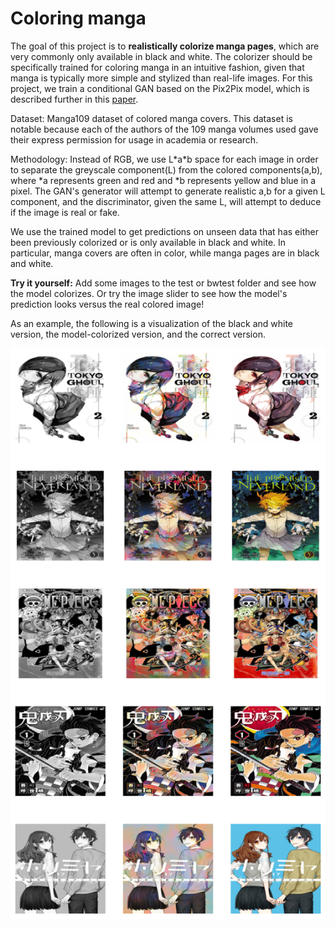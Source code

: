 # Coloring manga

The goal of this project is to **realistically colorize manga pages**, which are very commonly only available in black and white. The colorizer should be specifically trained for coloring manga in an intuitive fashion, given that manga is typically more simple and stylized than real-life images. For this project, we train a conditional GAN based on the Pix2Pix model, which is described further in this [paper](https://arxiv.org/pdf/1611.07004).


Dataset: Manga109 dataset of colored manga covers. This dataset is notable because each of the authors of the 109 manga volumes used gave their express permission for usage in academia or research. 

Methodology: Instead of RGB, we use L\*a\*b space for each image in order to separate the greyscale component(L) from the colored components(a,b), where \*a represents green and red and \*b represents yellow and blue in a pixel. The GAN's generator will attempt to generate realistic a,b for a given L component, and the discriminator, given the same L, will attempt to deduce if the image is real or fake.

We use the trained model to get predictions on unseen data that has either been previously colorized or is only available in black and white. In particular, manga covers are often in color, while manga pages are in black and white. 

**Try it yourself:** Add some images to the test or bwtest folder and see how the model colorizes. Or try the image slider to see how the model's prediction looks versus the real colored image!

As an example, the following is a visualization of the black and white version, the model-colorized version, and the correct version.

![alt text](image.png)